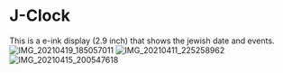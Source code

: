 # J-Clock
This is a e-ink display (2.9 inch) that shows the jewish date and events.
![IMG_20210419_185057011](https://user-images.githubusercontent.com/80205172/116128890-5a5ee700-a6c1-11eb-9789-2d153f4571f8.jpg)
![IMG_20210411_225258962](https://user-images.githubusercontent.com/80205172/116128903-5d59d780-a6c1-11eb-996d-676ff286f517.jpg)
![IMG_20210415_200547618](https://user-images.githubusercontent.com/80205172/116128909-5f239b00-a6c1-11eb-8411-056e9508ecfb.jpg)
